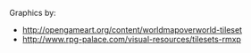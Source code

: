 ﻿Graphics by:

* http://opengameart.org/content/worldmapoverworld-tileset
* http://www.rpg-palace.com/visual-resources/tilesets-rmxp